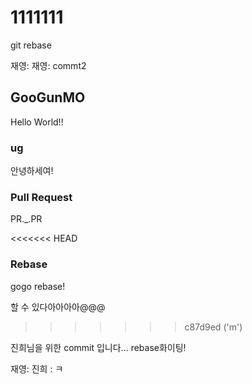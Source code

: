 # 1111111

git rebase

재영:
재영: commt2

## GooGunMO

Hello World!!

### ug

안녕하세여!

### Pull Request

PR.\_.PR 

<<<<<<< HEAD
### Rebase

gogo rebase!


할 수 있다아아아아@@@
>>>>>>> c87d9ed ('m')

진희님을 위한 commit 입니다... rebase화이팅!

재영: 
진희 : ㅋ

